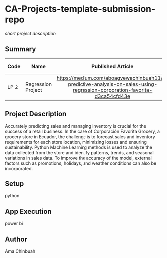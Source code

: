 # CA-Projects-template-submission-repo
*short project description*

## Summary
| Code      | Name        | Published Article |  Deployed App |
|-----------|-------------|:-------------:|------:|
| LP 2      | Regression Project |  https://medium.com/aboagyewachinbuah11/a-predictive-analysis-on-sales-using-regression-corporation-favorita-d3ca54cfd43e | [Best app of the world](/) |

## Project Description
Accurately predicting sales and managing inventory is crucial for the success of a retail business. In the case of Corporación Favorita Grocery, a grocery store in Ecuador, the challenge is to forecast sales and inventory requirements for each store location, minimizing losses and ensuring sustainability. Python Machine Learning methods is used to analyze the data collected from the store and identify patterns, trends, and seasonal variations in sales data. To improve the accuracy of the model, external factors such as promotions, holidays, and weather conditions can also be incorporated.

## Setup
python

## App Execution
power bi

## Author
Ama Chinbuah

